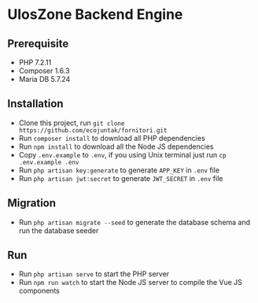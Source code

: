 # UlosZone Backend Engine

## Prerequisite
- PHP 7.2.11
- Composer 1.6.3
- Maria DB 5.7.24

## Installation
- Clone this project, run `git clone https://github.com/ecojuntak/fornitori.git`
- Run `composer install` to download all PHP dependencies
- Run `npm install` to download all the Node JS dependencies
- Copy `.env.example` to `.env`, if you using Unix terminal just run `cp .env.example .env`
- Run `php artisan key:generate` to generate `APP_KEY` in `.env` file
- Run `php artisan jwt:secret` to generate `JWT_SECRET` in `.env` file

## Migration
- Run `php artisan migrate --seed` to generate the database schema and run the database seeder

## Run
- Run `php artisan serve` to start the PHP server
- Run `npm run watch` to start the Node JS server to compile the Vue JS components